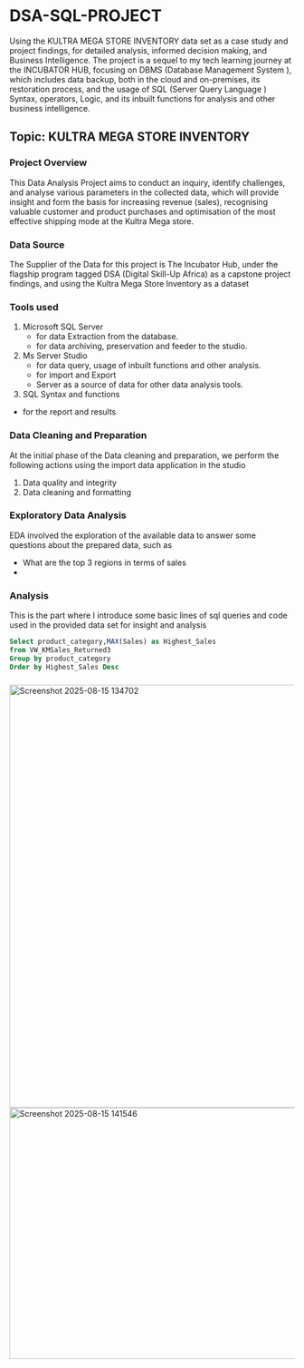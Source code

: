# DSA-SQL-PROJECT
Using the KULTRA MEGA STORE INVENTORY data set as a case study and project findings, for detailed analysis, informed decision making, and Business Intelligence.
The project is a sequel to my tech learning journey at the INCUBATOR HUB, focusing on DBMS (Database Management System ), which includes data backup, both in the cloud and on-premises, its restoration process, and the usage of  SQL (Server Query Language ) Syntax, operators, Logic, and its inbuilt functions for analysis and other business intelligence.

## Topic: KULTRA MEGA STORE INVENTORY

### Project Overview  
This Data Analysis Project aims to conduct an inquiry, identify challenges, and analyse various parameters in the collected data, which will provide insight and form the basis for increasing revenue (sales), recognising valuable customer and product purchases and optimisation of the most effective shipping mode at the Kultra Mega store.

### Data Source 
The Supplier of the Data for this project is The Incubator Hub, under the flagship program tagged DSA (Digital Skill-Up Africa) as a capstone project findings, and using the Kultra Mega Store Inventory as a dataset
 
### Tools used 
1. Microsoft SQL Server
   - for data Extraction from the database.
   - for data archiving, preservation and feeder to the studio.
2. Ms Server Studio
   - for data query, usage of inbuilt functions and other analysis.
   - for import and Export 
   - Server as a source of data for other data analysis tools.
 3. SQL Syntax and functions
   - for the report and results
  
### Data Cleaning and Preparation 
At the initial phase of the Data cleaning and preparation, we perform the following actions using the import data application in the studio
1. Data quality and integrity
2. Data cleaning and formatting

### Exploratory Data Analysis
EDA involved the exploration of the available data  to answer some questions about the prepared data, such as 
- What are the top 3 regions in terms of sales
- 

  
### Analysis
This is the part where I introduce some basic lines of sql queries and code used in the provided data set for insight and analysis

````` SQL
Select product_category,MAX(Sales) as Highest_Sales
from VW_KMSales_Returned3
Group by product_category
Order by Highest_Sales Desc

`````
###

<img width="1426" height="746" alt="Screenshot 2025-08-15 134702" src="https://github.com/user-attachments/assets/fb5cbceb-bfda-4c6d-9df9-21e2ecd45139" />




<img width="1316" height="443" alt="Screenshot 2025-08-15 141546" src="https://github.com/user-attachments/assets/b1652192-bef4-4373-8f6e-790cba6ab85f" />
